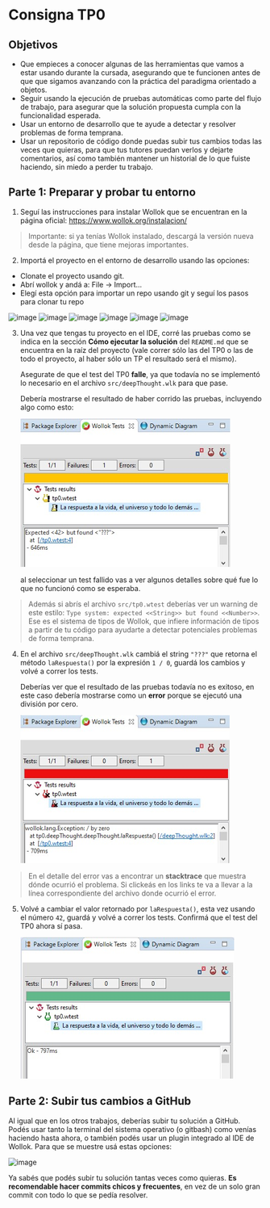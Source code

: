 # Consigna TP0

## Objetivos

- Que empieces a conocer algunas de las herramientas que vamos a estar usando durante la cursada, asegurando que te funcionen antes de que que sigamos avanzando con la práctica del paradigma orientado a objetos.
- Seguir usando la ejecución de pruebas automáticas como parte del flujo de trabajo, para asegurar que la solución propuesta cumpla con la funcionalidad esperada.
- Usar un entorno de desarrollo que te ayude a detectar y resolver problemas de forma temprana.
- Usar un repositorio de código donde puedas subir tus cambios todas las veces que quieras, para que tus tutores puedan verlos y dejarte comentarios, así como también mantener un historial de lo que fuiste haciendo, sin miedo a perder tu trabajo.

## Parte 1: Preparar y probar tu entorno

1. Seguí las instrucciones para instalar Wollok que se encuentran en la página oficial: https://www.wollok.org/instalacion/

  > Importante: si ya tenías Wollok instalado, descargá la versión nueva desde la página, que tiene mejoras importantes.
  
2. Importá el proyecto en el entorno de desarrollo usando las opciones:

  - Clonate el proyecto usando git.
  - Abrí wollok y andá a: File -> Import...
  - Elegí esta opción para importar un repo usando git y seguí los pasos para clonar tu repo

  ![image](https://github.com/pdep-lunes-tarde/objetos-tp-0/assets/11432672/a64d300c-1294-4236-8a68-ed8b4532b281)
  ![image](https://github.com/pdep-lunes-tarde/objetos-tp-0/assets/11432672/2524de64-b2f7-40b4-baf2-542e64e6e3c4)
![image](https://github.com/pdep-lunes-tarde/objetos-tp-0/assets/11432672/6efa8075-17c5-4fd9-81dd-1328214eccce)
![image](https://github.com/pdep-lunes-tarde/objetos-tp-0/assets/11432672/88628cd2-fe74-4dfe-a061-eff107594c07)
![image](https://github.com/pdep-lunes-tarde/objetos-tp-0/assets/11432672/15496ae4-c9a9-410b-811d-9e5afad235b5)
![image](https://github.com/pdep-lunes-tarde/objetos-tp-0/assets/11432672/5efe495b-a63e-4791-8931-0cd927140116)

3. Una vez que tengas tu proyecto en el IDE, corré las pruebas como se indica en la sección **Cómo ejecutar la solución** del `README.md` que se encuentra en la raíz del proyecto (vale correr sólo las del TP0 o las de todo el proyecto, al haber sólo un TP el resultado será el mismo).

   Asegurate de que el test del TP0 **falle**, ya que todavía no se implementó lo necesario en el archivo `src/deepThought.wlk` para que pase.

   Debería mostrarse el resultado de haber corrido las pruebas, incluyendo algo como esto:
   
   ![Test fallido](imagenes/tests-1.jpg)
   
   al seleccionar un test fallido vas a ver algunos detalles sobre qué fue lo que no funcionó como se esperaba.
   
  > Además si abrís el archivo `src/tp0.wtest` deberías ver un warning de este estilo: `Type system: expected <<String>> but found <<Number>>`.
  > Ese es el sistema de tipos de Wollok, que infiere información de tipos a partir de tu código para ayudarte a detectar potenciales problemas de forma temprana.

4. En el archivo `src/deepThought.wlk` cambiá el string `"???"` que retorna el método `laRespuesta()` por la expresión `1 / 0`, guardá los cambios y volvé a correr los tests.

   Deberías ver que el resultado de las pruebas todavía no es exitoso, en este caso debería mostrarse como un **error** porque se ejecutó una división por cero.
   
   ![Test rojo](imagenes/tests-2.jpg)
   
  > En el detalle del error vas a encontrar un **stacktrace** que muestra dónde ocurrió el problema. Si clickeás en los links te va a llevar a la línea correspondiente del archivo donde ocurrió el error.

5. Volvé a cambiar el valor retornado por `laRespuesta()`, esta vez usando el número `42`, guardá y volvé a correr los tests. Confirmá que el test del TP0 ahora sí pasa.

   ![Test verde](imagenes/tests-3.jpg)

## Parte 2: Subir tus cambios a GitHub

Al igual que en los otros trabajos, deberías subir tu solución a GitHub. Podés usar tanto la terminal del sistema operativo (o gitbash) como venías haciendo hasta ahora, o también podés usar un plugin integrado al IDE de Wollok. Para que se muestre usá estas opciones:

![image](https://github.com/pdep-lunes-tarde/objetos-tp-0/assets/11432672/7fdfabfe-4cc2-4f70-9817-8d8565f390c2)

Ya sabés que podés subir tu solución tantas veces como quieras. **Es recomendable hacer commits chicos y frecuentes**, en vez de un solo gran commit con todo lo que se pedía resolver.

